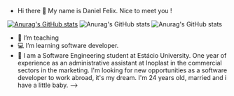 - Hi there 🖖 My name is Daniel Felix. Nice to meet you !

[![Anurag's GitHub stats](https://github-readme-stats.vercel.app/apidevDanielFelix)](https://github.com/devDanielFelix/github-readme-stats)
![Anurag's GitHub stats](https://github-readme-stats.vercel.app/apidevDanielFelix=&count_private=true)
![Anurag's GitHub stats](https://github-readme-stats.vercel.app/apidevDanielFelix=&show_icons=true&theme=radical)

- 💼 I’m teaching 
- 💻 I’m learning software developer.
- 💬 I am a Software Engineering student at Estácio University.
      One year of experience as an administrative assistant at Inoplast in the commercial sectors in the marketing.
      I'm looking for new opportunities as a software developer to work abroad, it's my dream.
      I'm 24 years old, married and i have a little baby.
-->
